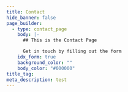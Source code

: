 ```yaml
---
title: Contact
hide_banner: false
page_builder:
  - type: contact_page
    body: |-
      ## This is the Contact Page

      Get in touch by filling out the form
    idx_form: true
    background_color: ""
    body_color: "#000000"
title_tag: 
meta_description: test
---
```

